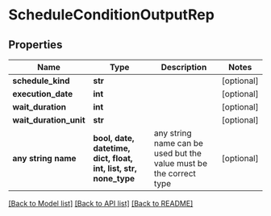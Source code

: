 # ScheduleConditionOutputRep


## Properties
Name | Type | Description | Notes
------------ | ------------- | ------------- | -------------
**schedule_kind** | **str** |  | [optional] 
**execution_date** | **int** |  | [optional] 
**wait_duration** | **int** |  | [optional] 
**wait_duration_unit** | **str** |  | [optional] 
**any string name** | **bool, date, datetime, dict, float, int, list, str, none_type** | any string name can be used but the value must be the correct type | [optional]

[[Back to Model list]](../README.md#documentation-for-models) [[Back to API list]](../README.md#documentation-for-api-endpoints) [[Back to README]](../README.md)


